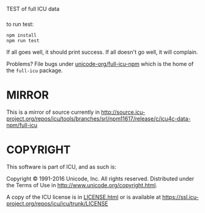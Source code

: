 TEST of full ICU data
###

to run test:

	npm install
	npm run test

If all goes well, it should print success. 
If all doesn't go well, it will complain.

Problems? File bugs under [unicode-org/full-icu-npm](https://github.com/unicode-org/full-icu-npm/issues) which is the home of the `full-icu` package.


MIRROR
===
This is a mirror of source  currently  in
http://source.icu-project.org/repos/icu/tools/branches/srl/npm11617/release/c/icu4c-data-npm/full-icu

COPYRIGHT
===

This software is part of ICU, and as such is:

Copyright © 1991-2016 Unicode, Inc. All rights reserved.
Distributed under the Terms of Use in http://www.unicode.org/copyright.html.

A copy of the ICU license is in [LICENSE.html](LICENSE.html)
or is available at https://ssl.icu-project.org/repos/icu/icu/trunk/LICENSE

